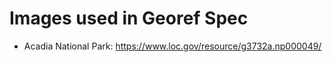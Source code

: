 # Images used in Georef Spec

- Acadia National Park: https://www.loc.gov/resource/g3732a.np000049/

